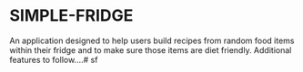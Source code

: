 # SIMPLE-FRIDGE


An application designed to help users build recipes from random food items within their fridge and to make sure those items are diet friendly. Additional features to follow....# sf
